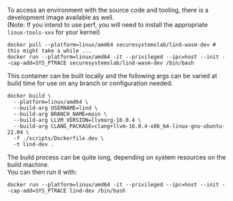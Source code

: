 To access an environment with the source code and tooling, there is a development image available as well.  
(Note: If you intend to use perf, you will need to install the appropriate `linux-tools-xxx` for your kernel)

```
docker pull --platform=linux/amd64 securesystemslab/lind-wasm-dev # this might take a while ...
docker run --platform=linux/amd64 -it --privileged --ipc=host --init --cap-add=SYS_PTRACE securesystemslab/lind-wasm-dev /bin/bash
```

This container can be built locally and the following args can be varied at build time for use on any branch or
configuration needed.

```
docker build \
  --platform=linux/amd64 \
  --build-arg USERNAME=lind \
  --build-arg BRANCH_NAME=main \
  --build-arg LLVM_VERSION=llvmorg-16.0.4 \
  --build-arg CLANG_PACKAGE=clang+llvm-16.0.4-x86_64-linux-gnu-ubuntu-22.04 \
  -f ./scripts/Dockerfile.dev \
  -t lind-dev .
```
The build process can be quite long, depending on system resources on the build machine.  
You can then run it with:

```
docker run --platform=linux/amd64 -it --privileged --ipc=host --init --cap-add=SYS_PTRACE lind-dev /bin/bash
```